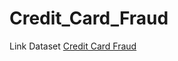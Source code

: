 # Credit_Card_Fraud

Link Dataset [Credit Card Fraud](https://www.kaggle.com/datasets/mlg-ulb/creditcardfraud)
